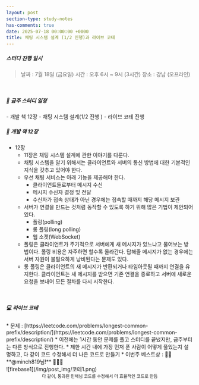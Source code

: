 ```yaml
---
layout: post
section-type: study-notes
has-comments: true
date: 2025-07-18 00:00:00 +0000
title: 채팅 시스템 설계 (1/2 진행)과 라이브 코테
---
```


<h5> 스터디 진행 일시</h5>
<blockquote>날짜 : 7월 18일 (금요일)    
시간 : 오후 6시 ~ 9시 (3시간)   
장소 : 강남 (오프라인)
</blockquote>

<br>

<h5> 🔧 금주 스터디 일정 </h5>
- 개발 책 12장 - 채팅 시스템 설계(1/2 진행 )
- 라이브 코테 진행  

<br>  


<h5> 📖 개발 책 12장  </h5>

- 12장
  - 11장은 채팅 시스템 설계에 관한 이야기를 다룬다.
  - 채팅 시스템을 알기 위해서는 클라이언트와 서버의 통신 방법에 대한 기본적인 지식을 갖추고 있어야 한다.
  - 우선 채팅 서비스는 아래 기능을 제공해야 한다. 
    - 클라이언트들로부터 메시지 수신
    - 메시지 수신자 결정 및 전달
    - 수신자가 접속 상태가 아닌 경우에는 접속할 때까지 해당 메시지 보관 
  - 서버가 연결을 만드는 것처럼 동작할 수 있도록 하기 위해 많은 기법이 제안되어 있다.
    - 폴링(polling)
    - 롱 폴링(long polling)
    - 웹 소켓(WebSocket)
  - 폴링은 클라이언트가 주기적으로 서버에게 새 메시지가 있느냐고 물어보는 방법이다. 폴링 비용은 자주하면 할수록 올라간다. 답해줄 메시지가 없는 경우에는 서버 자원이 불필요하게 낭비된다는 문제도 있다. 
  - 롱 폴링은 클라이언트의 새 메시지가 반환되거나 타임아웃될 때까지 연결을 유지한다. 클라이언트는 새 메시지를 받으면 기존 연결을 종료하고 서버에 새로운 요청을 보내어 모든 절차를 다시 시작한다. 

<br>


<h5> 💻 라이브 코테 </h5>  
* 문제 : [https://leetcode.com/problems/longest-common-prefix/description/](https://leetcode.com/problems/longest-common-prefix/description/)
    * 이전에는 1시간 동안 문제를 풀고 스터디를 끝냈지만, 금주부터는 다른 방식으로 진행한다.
    * 제한 시간 내에 가장 먼저 푼 사람이 어떻게 풀었는지 설명하고, 다 같이 코드 수정해서 더 나은 코드로 만들기 
    * 이번주 베스트상 : 👏👏 **@minch819님!** 👏👏👏   
    <br>
    ![firebase1](/img/post_img/코테1.png)
    <br>
<small><center> 다 같이, 통과된 민채님 코드를 수정해서 더 효율적인 코드로 만듬 </center></small>


<br>
